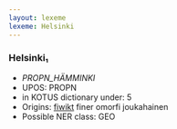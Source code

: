 ```yaml
---
layout: lexeme
lexeme: Helsinki
---
```


###  Helsinki₁

* _PROPN_HÄMMINKI_
* UPOS:  PROPN
* in KOTUS dictionary under:  5
* Origins: [fiwikt](https://fi.wiktionary.org/wiki/Helsinki) finer omorfi joukahainen 
* Possible NER class:  GEO

